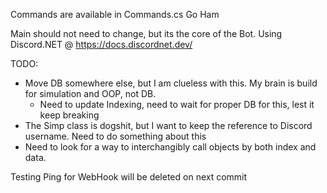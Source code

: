Commands are available in Commands.cs
Go Ham

Main should not need to change, but its the core of the Bot.
Using Discord.NET @ https://docs.discordnet.dev/

TODO:
- Move DB somewhere else, but I am clueless with this. My brain is build for simulation and OOP, not DB.
  - Need to update Indexing, need to wait for proper DB for this, lest it keep breaking
- The Simp class is dogshit, but I want to keep the reference to Discord username. Need to do something about this
- Need to look for a way to interchangibly call objects by both index and data.

Testing Ping for WebHook will be deleted on next commit